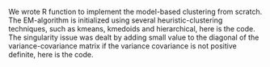 We wrote R function to implement the model-based clustering from scratch. The EM-algorithm is initialized using several heuristic-clustering techniques, such as kmeans, kmedoids and hierarchical, here is the code. The singularity issue was dealt by adding small value to the diagonal of the variance-covariance matrix if the variance covariance is not positive definite, here is the code.
